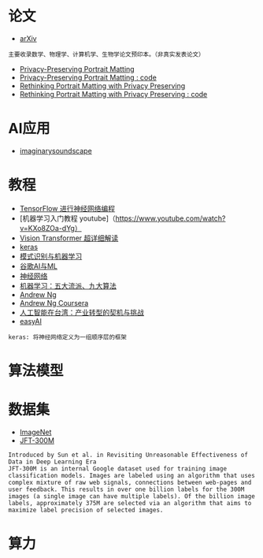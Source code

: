 论文
===
- [arXiv](https://arxiv.org/)
```
主要收录数学、物理学、计算机学、生物学论文预印本。（非真实发表论文）
```
- [Privacy-Preserving Portrait Matting](https://arxiv.org/abs/2104.14222)
- [Privacy-Preserving Portrait Matting : code](https://github.com/JizhiziLi/P3M)
- [Rethinking Portrait Matting with Privacy Preserving](https://arxiv.org/abs/2203.16828)
- [Rethinking Portrait Matting with Privacy Preserving : code](https://github.com/vitae-transformer/vitae-transformer-matting)

AI应用
==
- [imaginarysoundscape](imaginarysoundscape.net)

教程
===
- [TensorFlow 进行神经网络编程](https://developers.google.com/learn/pathways/tensorflow?hl=zh-cn)
- [机器学习入门教程 youtube]（https://www.youtube.com/watch?v=KXo8ZOa-dYg）
- [Vision Transformer 超详细解读](https://zhuanlan.zhihu.com/p/340149804)
- [keras](https://keras.io/)
- [模式识别与机器学习](https://zhuanlan.zhihu.com/p/27195191)
- [谷歌AI与ML](https://cloud.google.com/learn/artificial-intelligence-vs-machine-learning?hl=zh-cn)
- [神经网络](https://www.cnblogs.com/subconscious/p/5058741.html)
- [机器学习：五大流派、九大算法](https://www.51cto.com/article/704538.html)
- [Andrew Ng](https://www.coursera.org/instructor/andrewng)
- [Andrew Ng Coursera](https://www.andrewng.org/)
- [人工智能在台湾：产业转型的契机与挑战](https://www.youtube.com/watch?v=OddYM6aq-zM)
- [easyAI](https://easyai.tech/ai-definition/machine-learning/)
```
keras: 将神经网络定义为一组顺序层的框架
```

算法模型
===


数据集
===
- [ImageNet](https://paperswithcode.com/dataset/imagenet)
- [JFT-300M](https://paperswithcode.com/dataset/jft-300m)
```
Introduced by Sun et al. in Revisiting Unreasonable Effectiveness of Data in Deep Learning Era
JFT-300M is an internal Google dataset used for training image classification models. Images are labeled using an algorithm that uses complex mixture of raw web signals, connections between web-pages and user feedback. This results in over one billion labels for the 300M images (a single image can have multiple labels). Of the billion image labels, approximately 375M are selected via an algorithm that aims to maximize label precision of selected images.
```

算力
===
